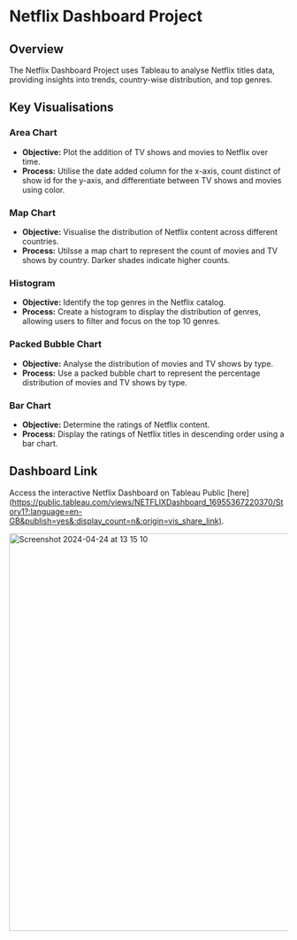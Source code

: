 # Netflix Dashboard Project

## Overview

The Netflix Dashboard Project uses Tableau to analyse Netflix titles data, providing insights into trends, country-wise distribution, and top genres.

## Key Visualisations

### Area Chart

- **Objective:** Plot the addition of TV shows and movies to Netflix over time.
- **Process:** Utilise the date added column for the x-axis, count distinct of show id for the y-axis, and differentiate between TV shows and movies using color.

### Map Chart
- **Objective:** Visualise the distribution of Netflix content across different countries.
- **Process:** Utilsse a map chart to represent the count of movies and TV shows by country. Darker shades indicate higher counts.

### Histogram
- **Objective:** Identify the top genres in the Netflix catalog.
- **Process:** Create a histogram to display the distribution of genres, allowing users to filter and focus on the top 10 genres.

### Packed Bubble Chart

- **Objective:** Analyse the distribution of movies and TV shows by type.
- **Process:** Use a packed bubble chart to represent the percentage distribution of movies and TV shows by type.

### Bar Chart
- **Objective:** Determine the ratings of Netflix content.
- **Process:** Display the ratings of Netflix titles in descending order using a bar chart.

## Dashboard Link

Access the interactive Netflix Dashboard on Tableau Public [here][(https://public.tableau.com/views/NETFLIXDashboard_16955367220370/Story1?:language=en-GB&publish=yes&:display_count=n&:origin=vis_share_link)](https://public.tableau.com/app/profile/kyle.calbert/vis/NetflixDashboard_17091191816890/Netflix_1).

<img width="718" alt="Screenshot 2024-04-24 at 13 15 10" src="https://github.com/kylecalbert/Netflix-Dashbaord/assets/20683951/febbe872-4950-4f09-b131-b2b45d077a95">

